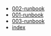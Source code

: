 <!-- DO NOT EDIT! This file has been generate by the Runbook Compiler . -->



  * [002-runbook](002-runbook.md)
  * [001-runbook](001-runbook.md)
  * [003-runbook](subdir/003-runbook.md)
  * [index](index.html)
